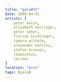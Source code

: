 ```yaml
---
title: "gala#32"
date: 2008-04-01
artists: [
    peter kutin,
    elisabeth meilinger,
    peter seher,
    florian kindlinger,
    tamara wilhelm,
    alexander martinz,
    stefan brunner,
    löwenstein,
    lercher
]
location: "brut"
tags: [gala]
---
```

